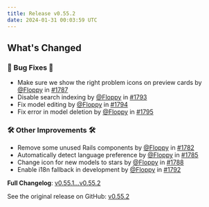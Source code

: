 ```yaml
---
title: Release v0.55.2
date: 2024-01-31 00:03:59 UTC
---
```

<!-- Release notes generated using configuration in .github/release.yml at main -->

## What's Changed
### 🐛 Bug Fixes 🐛
* Make sure we show the right problem icons on preview cards by [@Floppy](https://github.com/Floppy) in [#1787](https://github.com/manyfold3d/manyfold/pull/1787)
* Disable search indexing by [@Floppy](https://github.com/Floppy) in [#1793](https://github.com/manyfold3d/manyfold/pull/1793)
* Fix model editing by [@Floppy](https://github.com/Floppy) in [#1794](https://github.com/manyfold3d/manyfold/pull/1794)
* Fix error in model deletion by [@Floppy](https://github.com/Floppy) in [#1795](https://github.com/manyfold3d/manyfold/pull/1795)
### 🛠️ Other Improvements 🛠️
* Remove some unused Rails components by [@Floppy](https://github.com/Floppy) in [#1782](https://github.com/manyfold3d/manyfold/pull/1782)
* Automatically detect language preference by [@Floppy](https://github.com/Floppy) in [#1785](https://github.com/manyfold3d/manyfold/pull/1785)
* Change icon for new models to stars by [@Floppy](https://github.com/Floppy) in [#1788](https://github.com/manyfold3d/manyfold/pull/1788)
* Enable i18n fallback in development by [@Floppy](https://github.com/Floppy) in [#1792](https://github.com/manyfold3d/manyfold/pull/1792)


**Full Changelog**: [v0.55.1...v0.55.2](https://github.com/manyfold3d/manyfold/compare/v0.55.1...v0.55.2)

See the original release on GitHub: [v0.55.2](https://github.com/manyfold3d/manyfold/releases/tag/v0.55.2)
